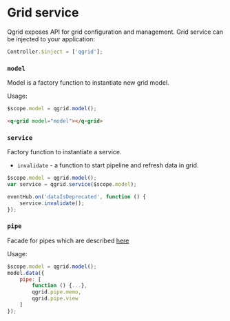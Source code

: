# Grid service

Qgrid exposes API for grid configuration and management.
Grid service can be injected to your application:

```javascript
Controller.$inject = ['qgrid'];
```

### `model`

Model is a factory function to instantiate new grid model.

Usage:

```javascript
$scope.model = qgrid.model();
```

```html
<q-grid model="model"></q-grid>
```

### `service`

Factory function to instantiate a service.

* `invalidate` - a function to start pipeline and refresh data in grid.
 
```javascript
$scope.model = qgrid.model();
var service = qgrid.service($scope.model);

eventHub.on('dataIsDeprecated', function () {
    service.invalidate();
});
```
 
 ### `pipe`
 
 Facade for pipes which are described [here](/demo/#!/pipe-model) 
 
 Usage:
 
```javascript
$scope.model = qgrid.model();
model.data({
    pipe: [
        function () {...},
        qgrid.pipe.memo,
        qgrid.pipe.view
    ]
});
```

 